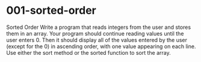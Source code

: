 # 001-sorted-order
Sorted Order
Write a program that reads integers from the user and stores them in an array. Your program should continue reading values until the user enters 0. Then it should display all of the values entered by the user (except for the 0) in ascending order, with one value appearing on each line. Use either the sort method or the sorted function to sort the array.

